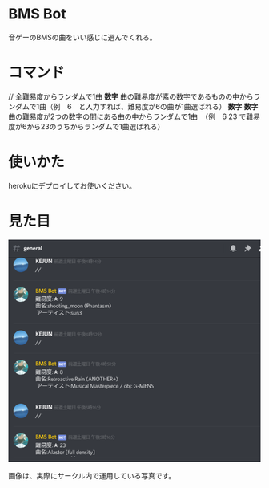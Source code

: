 # BMS Bot
音ゲーのBMSの曲をいい感じに選んでくれる。

# コマンド
// 全難易度からランダムで1曲
**数字** 曲の難易度が素の数字であるものの中からランダムで1曲（例　6　と入力すれば、難易度が6の曲が1曲選ばれる） 
**数字** **数字** 曲の難易度が2つの数字の間にある曲の中からランダムで1曲　（例　6 23 で難易度が6から23のうちからランダムで1曲選ばれる）

# 使いかた
herokuにデプロイしてお使いください。


# 見た目

![/img/image.png](/img/image.png)

画像は、実際にサークル内で運用している写真です。